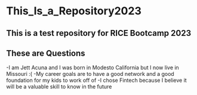 # This_Is_a_Repository2023
This is a test repository for RICE Bootcamp 2023
---
## These are Questions
-I am Jett Acuna and I was born in Modesto California but I now live in Missouri :(
-My career goals are to have a good network and a good foundation for my kids to work off of
-I chose Fintech because I believe it will be a valuable skill to know in the future
